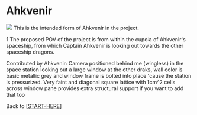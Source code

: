# Ahkvenir

![](Ahkvenir%20Reference%20Clothed.png)
This is the intended form of Ahkvenir in the project.

1[](ahkvenir-spaceship.png)
The proposed POV of the project is from within the cupola of Ahkvenir's spaceship, from which Captain Ahkvenir is looking out towards the other spaceship dragons.

Contributed by Ahkvenir:
Camera positioned behind me (wingless) in the space station looking out a large window at the other draks, wall color is basic metallic grey and window frame is bolted into place 'cause the station is pressurized. Very faint and diagonal square lattice with 1cm^2 cells across window pane provides extra structural support if you want to add that too

Back to [[START-HERE]]

[//begin]: # "Autogenerated link references for markdown compatibility"
[START-HERE]: START-HERE.md "START HERE"
[//end]: # "Autogenerated link references"